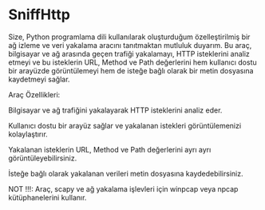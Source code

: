 # SniffHttp

Size, Python programlama dili kullanılarak oluşturduğum özelleştirilmiş bir ağ izleme ve veri yakalama aracını tanıtmaktan mutluluk duyarım. Bu araç, bilgisayar ve ağ arasında geçen trafiği yakalamayı, HTTP isteklerini analiz etmeyi ve bu isteklerin URL, Method ve Path değerlerini hem kullanıcı dostu bir arayüzde görüntülemeyi hem de isteğe bağlı olarak bir metin dosyasına kaydetmeyi sağlar.


Araç Özellikleri:

Bilgisayar ve ağ trafiğini yakalayarak HTTP isteklerini analiz eder.

Kullanıcı dostu bir arayüz sağlar ve yakalanan istekleri görüntülemenizi kolaylaştırır.

Yakalanan isteklerin URL, Method ve Path değerlerini ayrı ayrı görüntüleyebilirsiniz.

İsteğe bağlı olarak yakalanan verileri metin dosyasına kaydedebilirsiniz.

NOT !!!: Araç, scapy ve ağ yakalama işlevleri için winpcap veya npcap kütüphanelerini kullanır.
